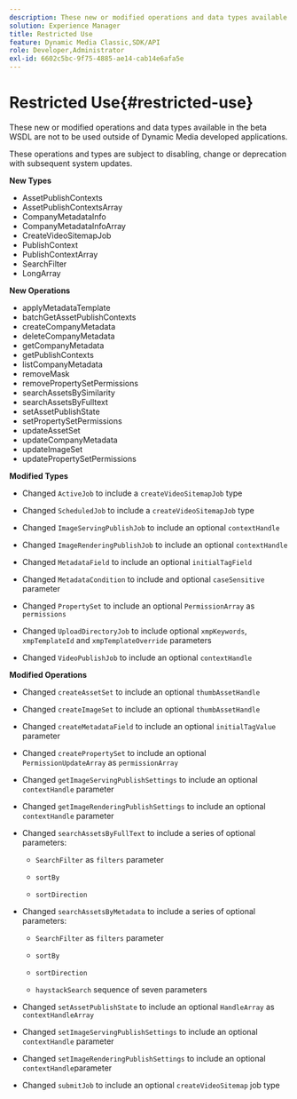 ```yaml
---
description: These new or modified operations and data types available in the beta WSDL are not to be used outside of Dynamic Media developed applications.
solution: Experience Manager
title: Restricted Use
feature: Dynamic Media Classic,SDK/API
role: Developer,Administrator
exl-id: 6602c5bc-9f75-4885-ae14-cab14e6afa5e
---
```

# Restricted Use{#restricted-use}

These new or modified operations and data types available in the beta WSDL are not to be used outside of Dynamic Media developed applications.

These operations and types are subject to disabling, change or deprecation with subsequent system updates.

**New Types**

* AssetPublishContexts 
* AssetPublishContextsArray 
* CompanyMetadataInfo 
* CompanyMetadataInfoArray 
* CreateVideoSitemapJob 
* PublishContext 
* PublishContextArray 
* SearchFilter 
* LongArray

**New Operations**

* applyMetadataTemplate 
* batchGetAssetPublishContexts 
* createCompanyMetadata 
* deleteCompanyMetadata 
* getCompanyMetadata 
* getPublishContexts 
* listCompanyMetadata 
* removeMask 
* removePropertySetPermissions 
* searchAssetsBySimilarity 
* searchAssetsByFulltext 
* setAssetPublishState 
* setPropertySetPermissions 
* updateAssetSet 
* updateCompanyMetadata 
* updateImageSet 
* updatePropertySetPermissions

**Modified Types**

* Changed `ActiveJob` to include a `createVideoSitemapJob` type 

* Changed `ScheduledJob` to include a `createVideoSitemapJob` type 

* Changed `ImageServingPublishJob` to include an optional `contextHandle`

* Changed `ImageRenderingPublishJob` to include an optional `contextHandle`

* Changed `MetadataField` to include an optional `initialTagField`

* Changed `MetadataCondition` to include and optional `caseSensitive` parameter 

* Changed `PropertySet` to include an optional `PermissionArray` as `permissions`

* Changed `UploadDirectoryJob` to include optional `xmpKeywords`, `xmpTemplateId` and `xmpTemplateOverride` parameters 

* Changed `VideoPublishJob` to include an optional `contextHandle`

**Modified Operations**

* Changed `createAssetSet` to include an optional `thumbAssetHandle`

* Changed `createImageSet` to include an optional `thumbAssetHandle`

* Changed `createMetadataField` to include an optional `initialTagValue` parameter 

* Changed `createPropertySet` to include an optional `PermissionUpdateArray` as `permissionArray`

* Changed `getImageServingPublishSettings` to include an optional `contextHandle` parameter 

* Changed `getImageRenderingPublishSettings` to include an optional `contextHandle` parameter 

* Changed `searchAssetsByFullText` to include a series of optional parameters:

    * `SearchFilter` as `filters` parameter 
    
    * `sortBy`
    * `sortDirection`

* Changed `searchAssetsByMetadata` to include a series of optional parameters:

    * `SearchFilter` as `filters` parameter 
    
    * `sortBy`
    * `sortDirection`
    * `haystackSearch` sequence of seven parameters

* Changed `setAssetPublishState` to include an optional `HandleArray` as `contextHandleArray`

* Changed `setImageServingPublishSettings` to include an optional `contextHandle` parameter 

* Changed `setImageRenderingPublishSettings` to include an optional `contextHandle`parameter 

* Changed `submitJob` to include an optional `createVideoSitemap` job type
